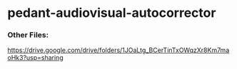# pedant-audiovisual-autocorrector

### Other Files:
https://drive.google.com/drive/folders/1JOaLtg_BCerTinTxOWqzXr8Km7maoHk3?usp=sharing
